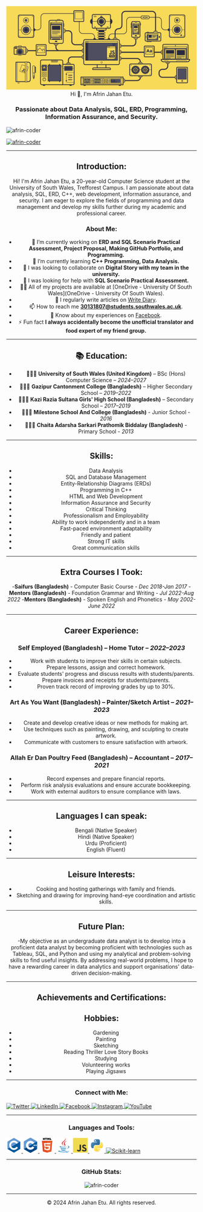 <header style ="width : 100%; height: 10px;">
  <img src="etu.gif" style ="width: 100%; height: 20%/>
</header>
<h1 align="center">Hi 👋, I'm Afrin Jahan Etu. </h1> 
<h3 align="center">Passionate about Data Analysis, SQL, ERD, Programming, Information Assurance, and Security.</h3>

<p align="left"> 
  <img src="https://komarev.com/ghpvc/?username=afrin-coder&label=Profile%20views&color=0e75b6&style=flat" alt="afrin-coder" /> 
</p>

<p align="left"> 
  <a href="https://github.com/ryo-ma/github-profile-trophy">
    <img src="https://github-profile-trophy.vercel.app/?username=afrin-coder" alt="afrin-coder" />
  </a> 
</p>

---

## Introduction:
Hi! I'm Afrin Jahan Etu, a 20-year-old Computer Science student at the University of South Wales, Trefforest Campus. I am passionate about data analysis, SQL, ERD, C++, web development, information assurance, and security. I am eager to explore the fields of programming and data management and develop my skills further during my academic and professional career.


### About Me:
- 🔭 I’m currently working on **ERD and SQL Scenario Practical Assessment, Project Proposal, Making GitHub Portfolio, and Programming.**
- 🌱 I’m currently learning **C++ Programming, Data Analysis.**
- 👯 I was looking to collaborate on **Digital Story with my team in the university.**
- 🤝 I was looking for help with **SQL Scenario Practical Assessment.**
- 👨‍💻 All of my projects are available at [OneDrive - University Of South Wales](OneDrive - University Of South Wales).
- 📝 I regularly write articles on [Write Diary](https://writediary.com/getapp).
- 📫 How to reach me **30131807@students.southwales.ac.uk**.
- 📄 Know about my experiences on [Facebook](https://www.facebook.com/afrajahan.retu/).
- ⚡ Fun fact **I always accidentally become the unofficial translator and food expert of my friend group.**

---

## 📚 Education:
- 👩🏻‍🎓 **University of South Wales (United Kingdom)** – BSc (Hons) Computer Science – *2024–2027*
- 👩🏻‍🎓 **Gazipur Cantonment College (Bangladesh)** – Higher Secondary School – *2019–2022*
- 👩🏻‍🎓 **Kazi Razia Sultana Girls' High School (Bangladesh)** – Secondary School – *2017–2019*
- 👩🏻‍🎓 **Milestone School And College (Bangladesh)** - Junior School - *2016*
- 👩🏻‍🎓 **Chaita Adarsha Sarkari Prathomik Biddalay (Bangladesh)** - Primary School - *2013*
  
---

## Skills:
- Data Analysis
- SQL and Database Management
- Entity-Relationship Diagrams (ERDs)
- Programming in C++
- HTML and Web Development
- Information Assurance and Security
- Critical Thinking
- Professionalism and Employability
- Ability to work independently and in a team
- Fast-paced environment adaptability
- Friendly and patient
- Strong IT skills
- Great communication skills

---

## Extra Courses I Took:

-**Saifurs (Bangladesh)** - Computer Basic Course - *Dec 2018-Jan 2017* 
-**Mentors (Bangladesh)** - Foundation Grammar and Writing - *Jul 2022-Aug 2022* 
-**Mentors (Bangladesh)** - Spoken English and Phonetics - *May 2002-June 2022*

---

## Career Experience:

### Self Employed (Bangladesh) – Home Tutor – *2022–2023*
- Work with students to improve their skills in certain subjects.
- Prepare lessons, assign and correct homework.
- Evaluate students' progress and discuss results with students/parents.
- Prepare invoices and receipts for students/parents.
- Proven track record of improving grades by up to 30%.

### Art As You Want (Bangladesh) – Painter/Sketch Artist – *2021–2023*
- Create and develop creative ideas or new methods for making art.
- Use techniques such as painting, drawing, and sculpting to create artwork.
- Communicate with customers to ensure satisfaction with artwork.

### Allah Er Dan Poultry Feed (Bangladesh) – Accountant – *2017–2021*
- Record expenses and prepare financial reports.
- Perform risk analysis evaluations and ensure accurate bookkeeping.
- Work with external auditors to ensure compliance with laws.

---

## Languages I can speak:
- Bengali (Native Speaker)
- Hindi (Native Speaker)
- Urdu (Proficient)
- English (Fluent)

---

## Leisure Interests:
- Cooking and hosting gatherings with family and friends.
- Sketching and drawing for improving hand-eye coordination and artistic skills.
 
---

## Future Plan:
-My objective as an undergraduate data analyst is to develop into a proficient data analyst by becoming proficient with technologies such as Tableau, SQL, and Python and using my analytical and problem-solving skills to find useful insights. By addressing real-world problems, I hope to have a rewarding career in data analytics and support organisations' data-driven decision-making.

---
## Achievements and Certifications:

## Hobbies:
- Gardening
- Painting
- Sketching
- Reading Thriller Love Story Books
- Studying
- Volunteering works
- Playing Jigsaws
 
---

### Connect with Me:
<p align="left">
  <a href="https://twitter.com/afrinj230" target="_blank">
    <img align="center" src="https://raw.githubusercontent.com/rahuldkjain/github-profile-readme-generator/master/src/images/icons/Social/twitter.svg" alt="Twitter" height="30" width="40" />
  </a>
  <a href="https://linkedin.com/in/https://www.linkedin.com/in/november-arora/" target="_blank">
    <img align="center" src="https://raw.githubusercontent.com/rahuldkjain/github-profile-readme-generator/master/src/images/icons/Social/linked-in-alt.svg" alt="LinkedIn" height="30" width="40" />
  </a>
  <a href="https://fb.com/https://www.facebook.com/afrajahan.retu/" target="_blank">
    <img align="center" src="https://raw.githubusercontent.com/rahuldkjain/github-profile-readme-generator/master/src/images/icons/Social/facebook.svg" alt="Facebook" height="30" width="40" />
  </a>
  <a href="https://instagram.com/https://www.instagram.com/afrinjahanetu/" target="_blank">
    <img align="center" src="https://raw.githubusercontent.com/rahuldkjain/github-profile-readme-generator/master/src/images/icons/Social/instagram.svg" alt="Instagram" height="30" width="40" />
  </a>
  <a href="https://www.youtube.com/c/https://www.youtube.com/@novemberarora2121" target="_blank">
    <img align="center" src="https://raw.githubusercontent.com/rahuldkjain/github-profile-readme-generator/master/src/images/icons/Social/youtube.svg" alt="YouTube" height="30" width="40" />
  </a>
</p>

---

### Languages and Tools:
<p align="left"> 
  <a href="https://www.cprogramming.com/" target="_blank" rel="noreferrer"> 
    <img src="https://raw.githubusercontent.com/devicons/devicon/master/icons/c/c-original.svg" alt="C" width="40" height="40"/> 
  </a> 
  <a href="https://www.w3schools.com/cpp/" target="_blank" rel="noreferrer"> 
    <img src="https://raw.githubusercontent.com/devicons/devicon/master/icons/cplusplus/cplusplus-original.svg" alt="C++" width="40" height="40"/> 
  </a> 
  <a href="https://www.w3.org/html/" target="_blank" rel="noreferrer"> 
    <img src="https://raw.githubusercontent.com/devicons/devicon/master/icons/html5/html5-original-wordmark.svg" alt="HTML5" width="40" height="40"/> 
  </a> 
  <a href="https://www.java.com" target="_blank" rel="noreferrer"> 
    <img src="https://raw.githubusercontent.com/devicons/devicon/master/icons/java/java-original.svg" alt="Java" width="40" height="40"/> 
  </a> 
  <a href="https://developer.mozilla.org/en-US/docs/Web/JavaScript" target="_blank" rel="noreferrer"> 
    <img src="https://raw.githubusercontent.com/devicons/devicon/master/icons/javascript/javascript-original.svg" alt="JavaScript" width="40" height="40"/> 
  </a> 
  <a href="https://www.python.org" target="_blank" rel="noreferrer"> 
    <img src="https://raw.githubusercontent.com/devicons/devicon/master/icons/python/python-original.svg" alt="Python" width="40" height="40"/> 
  </a> 
  <a href="https://scikit-learn.org/" target="_blank" rel="noreferrer"> 
    <img src="https://upload.wikimedia.org/wikipedia/commons/0/05/Scikit_learn_logo_small.svg" alt="Scikit-learn" width="40" height="40"/> 
  </a> 
</p>

---

### GitHub Stats:
<p align="center">
  <img src="https://github-readme-stats.vercel.app/api/top-langs?username=afrin-coder&show_icons=true&locale=en&layout=compact" alt="afrin-coder" />
</p>

---

<p align="center">&copy; 2024 Afrin Jahan Etu. All rights reserved.</p>


